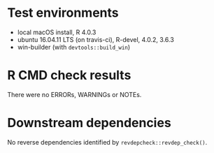 # Test environments

* local macOS install, R 4.0.3
* ubuntu 16.04.11 LTS (on travis-ci), R-devel, 4.0.2, 3.6.3
* win-builder (with `devtools::build_win`)

# R CMD check results

There were no ERRORs, WARNINGs or NOTEs.

# Downstream dependencies

No reverse dependencies identified by `revdepcheck::revdep_check()`.
